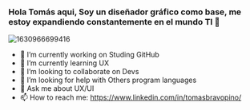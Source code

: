 ### Hola Tomás aqui, Soy un diseñador gráfico como base, me estoy expandiendo constantemente en el mundo TI 👋
![1630966699416](https://user-images.githubusercontent.com/85971544/182980203-80f37aa3-20e9-48a5-9e9e-9d68c0bf6b70.jpg)


- 🔭 I’m currently working on Studing GitHub
- 🌱 I’m currently learning UX
- 👯 I’m looking to collaborate on Devs
- 🤔 I’m looking for help with Others program languages
- 💬 Ask me about UX/UI
- 📫 How to reach me: https://www.linkedin.com/in/tomasbravopino/

